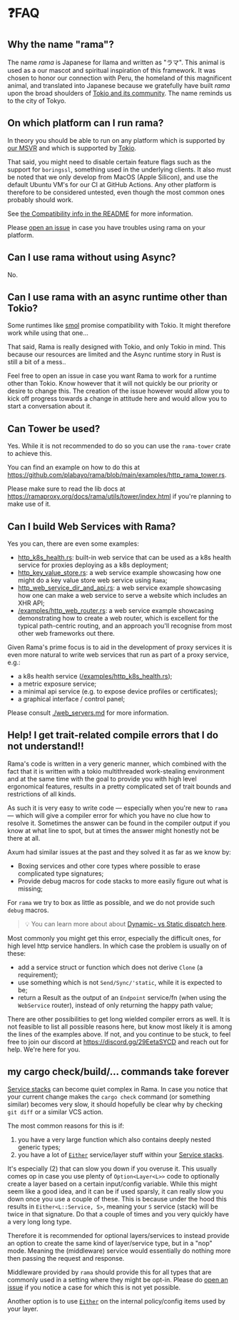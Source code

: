 # ❓FAQ

## Why the name "rama"?

The name _rama_ is Japanese for llama and written as "ラマ".
This animal is used as a our mascot and spiritual inspiration of this framework.
It was chosen to honor our connection with Peru, the homeland of this magnificent animal,
and translated into Japanese because we gratefully have built _rama_
upon the broad shoulders of [Tokio and its community](https://tokio.rs/).
The name reminds us to the city of Tokyo.

## On which platform can I run rama?

In theory you should be able to run on any platform which is supported by [our MSVR](https://github.com/plabayo/rama/tree/main?tab=readme-ov-file#minimum-supported-rust-version) and which is supported by [Tokio](https://tokio.rs).

That said, you might need to disable certain feature flags such as the support for `boringssl`,
something used in the underlying clients. It also must be noted that we only develop from MacOS (Apple Silicon),
and use the default Ubuntu VM's for our CI at GitHub Actions. Any other platform is therefore
to be considered untested, even though the most common ones probably should work.

See [the Compatibility info in the README](https://github.com/plabayo/rama/tree/main?tab=readme-ov-file#--compatibility) for more information.

Please [open an issue](https://github.com/plabayo/rama/issues) in case you have troubles using rama on your platform.

## Can I use rama without using Async?

No.

## Can I use rama with an async runtime other than Tokio?

Some runtimes like [smol](https://github.com/smol-rs/smol) promise compatibility with Tokio.
It might therefore work while using that one...

That said, Rama is really designed with Tokio, and only Tokio in mind.
This because our resources are limited and the Async runtime story in Rust is still a bit
of a mess..

Feel free to open an issue in case you want Rama to work for a runtime
other than Tokio. Know however that it will not quickly be our priority or desire to change this.
The creation of the issue however would allow you to kick off progress towards a change
in attitude here and would allow you to start a conversation about it.

## Can Tower be used?

Yes. While it is not recommended to do so you can use the `rama-tower` crate to achieve this.

You can find an example on how to do this at
<https://github.com/plabayo/rama/blob/main/examples/http_rama_tower.rs>.

Please make sure to read the lib docs at <https://ramaproxy.org/docs/rama/utils/tower/index.html>
if you're planning to make use of it.

## Can I build Web Services with Rama?

Yes you can, there are even some examples:

- [http_k8s_health.rs](https://github.com/plabayo/rama/tree/main/examples/http_k8s_health.rs):
  built-in web service that can be used as a k8s health service for proxies deploying as a k8s deployment;
- [http_key_value_store.rs](https://github.com/plabayo/rama/tree/main/examples/http_key_value_store.rs):
  a web service example showcasing how one might do a key value store web service using `Rama`;
- [http_web_service_dir_and_api.rs](https://github.com/plabayo/rama/tree/main/examples/http_web_service_dir_and_api.rs):
  a web service example showcasing how one can make a web service to serve a website which includes an XHR API;
- [/examples/http_web_router.rs](https://github.com/plabayo/rama/tree/main/examples/http_web_router.rs):
  a web service example showcasing demonstrating how to create a web router,
  which is excellent for the typical path-centric routing,
  and an approach you'll recognise from most other web frameworks out there.

Given Rama's prime focus is to aid in the development of proxy services it is
even more natural to write web services that run as part of a proxy service, e.g.:

- a k8s health service ([/examples/http_k8s_health.rs](https://github.com/plabayo/rama/tree/main/examples/http_k8s_health.rs));
- a metric exposure service;
- a minimal api service (e.g. to expose device profiles or certificates);
- a graphical interface / control panel;

Please consult [./web_servers.md](./web_servers.md) for more information.

## Help! I get trait-related compile errors that I do not understand!!

Rama's code is written in a very generic manner, which combined with the fact that it is written with a tokio
multithreaded work-stealing environment and at the same time with the goal to provide you with high level ergonomical features, results in a pretty complicated set of trait bounds and restrictions of all kinds.

As such it is very easy to write code — especially when you're new to `rama` — which will give a compiler error for which you have no clue how to resolve it. Sometimes the answer can be found in the compiler output if you know at what line to spot, but at times the answer might honestly not be there at all.

Axum had similar issues at the past and they solved it as far as we know by:

- Boxing services and other core types where possible to erase complicated type signatures;
- Provide debug macros for code stacks to more easily figure out what is missing;

For `rama` we try to box as little as possible, and we do not provide such `debug` macros.

> 💡 You can learn more about about [Dynamic- vs Static dispatch here](./intro/dynamic_dispatch.md).

Most commonly you might get this error, especially the difficult ones, for high level http service handlers. In which case the problem is usually on of these:

- add a service struct or function which does not derive `Clone` (a requirement);
- use something which is not `Send/Sync/'static`, while it is expected to be;
- return a Result as the output of an `Endpoint` service/fn (when using the `WebService` router), instead of only returning the happy path value;

There are other possibilities to get long wielded compiler errors as well. It is not feasible to list all possible reasons here, but know most likely it is among the lines of the examples above. If not, and you continue to be stuck, to feel free to join our discord at <https://discord.gg/29EetaSYCD> and reach out for help. We're here for you.

## my cargo check/build/... commands take forever

[Service stacks](./intro/service_stack.md) can become quiet complex in Rama. In case you notice that your current change
makes the `cargo check` command (or something similar) becomes very slow, it should hopefully be clear
why by checking `git diff` or a similar VCS action.

The most common reasons for this is if:

1. you have a very large function which also contains deeply nested generic types;
2. you have a lot of [`Either`] service/layer stuff within your [Service stacks](./intro/service_stack.md).

It's especially (2) that can slow you down if you overuse it. This usually comes op in case you use
plenty of `Option<Layer<L>>` code to optionally create a layer based on a certain input/config variable.
While this might seem like a good idea, and it can be if used sparsly, it can really slow you down once you
use a couple of these. This is because under the hood this results in `Either<L::Service, S>`, meaning your
`S` service (stack) will be twice in that signature. Do that a couple of times and you very quickly have a very long long type.

Therefore it is recommended for optional layers/services to instead provide an option to create the same kind of layer/service
type, but in a "nop" mode. Meaning the (middleware) service would essentially do nothing more then passing the request and response.

Middleware provided by `rama` should provide this for all types that are commonly used in a setting where they might be opt-in.
Please do [open an issue](https://github.com/plabayo/rama/issues) if you notice a case for which this is not yet possible.

Another option is to use [`Either`] on the internal policy/config items used by your layer.

[`Either`]: https://ramaproxy.org/docs/rama/combinators/enum.Either.html
